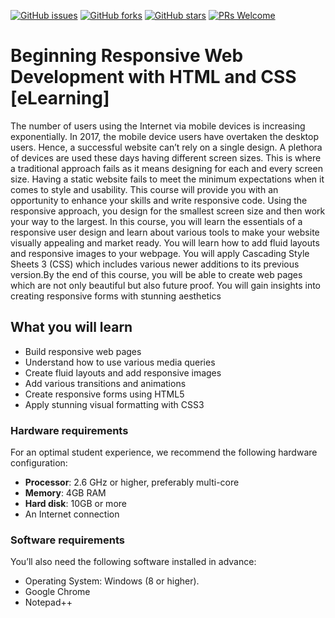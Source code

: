 [![GitHub issues](https://img.shields.io/github/issues/TrainingByPackt/Beginning-Responsive-Web-Development-with-HTML-and-CSS-eLearning.svg)](https://github.com/TrainingByPackt/Beginning-Responsive-Web-Development-with-HTML-and-CSS-eLearning/issues)
[![GitHub forks](https://img.shields.io/github/forks/TrainingByPackt/Beginning-Responsive-Web-Development-with-HTML-and-CSS-eLearning.svg)](https://github.com/TrainingByPackt/Beginning-Responsive-Web-Development-with-HTML-and-CSS-eLearning/network)
[![GitHub stars](https://img.shields.io/github/stars/TrainingByPackt/Beginning-Responsive-Web-Development-with-HTML-and-CSS-eLearning.svg)](https://github.com/TrainingByPackt/Beginning-Responsive-Web-Development-with-HTML-and-CSS-eLearning/stargazers)
[![PRs Welcome](https://img.shields.io/badge/PRs-welcome-brightgreen.svg)](https://github.com/TrainingByPackt/Beginning-Responsive-Web-Development-with-HTML-and-CSS-eLearning/pulls)



# Beginning Responsive Web Development with HTML and CSS [eLearning]
The number of users using the Internet via mobile devices is increasing exponentially. In 2017, the mobile device users have overtaken the desktop users. Hence, a successful website can’t rely on a single design. A plethora of devices are used these days having different screen sizes. This is where a traditional approach fails as it means designing for each and every screen size. Having a static website fails to meet the minimum expectations when it comes to style and usability. This course will provide you with an opportunity to enhance your skills and write responsive code. Using the responsive approach, you design for the smallest screen size and then work your way to the largest. In this course, you will learn the essentials of a responsive user design and learn about various tools to make your website visually appealing and market ready. You will learn how to add fluid layouts and responsive images to your webpage. You will apply Cascading Style Sheets 3 (CSS) which includes various newer additions to its previous version.By the end of this course, you will be able to create web pages which are not only beautiful but also future proof. You will gain insights into creating responsive forms with stunning aesthetics


## What you will learn
* Build responsive web pages
* Understand how to use various media queries
* Create fluid layouts and add responsive images
* Add various transitions and animations
* Create responsive forms using HTML5
* Apply stunning visual formatting with CSS3

### Hardware requirements
For an optimal student experience, we recommend the following hardware configuration:
* **Processor**: 2.6 GHz or higher, preferably multi-core
* **Memory**: 4GB RAM
* **Hard disk**: 10GB or more
* An Internet connection



### Software requirements
You’ll also need the following software installed in advance:
* Operating System: Windows (8 or higher).
* Google Chrome
* Notepad++




